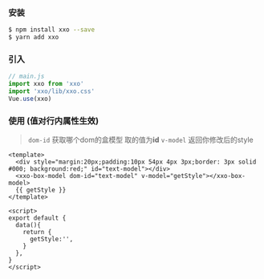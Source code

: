 ### 安装
```bash
$ npm install xxo --save
$ yarn add xxo
```


### 引入
```javascript
// main.js
import xxo from 'xxo'
import 'xxo/lib/xxo.css'
Vue.use(xxo)
```

### 使用 (值对行内属性生效)

>
> `dom-id` 获取哪个dom的盒模型 取的值为**id**
> `v-model` 返回你修改后的style
>

```vue
<template>
  <div style="margin:20px;padding:10px 54px 4px 3px;border: 3px solid #000; background:red;" id="text-model"></div>
  <xxo-box-model dom-id="text-model" v-model="getStyle"></xxo-box-model>
  {{ getStyle }}
</template>

<script>
export default {
  data(){
    return {
      getStyle:'',
    }
  },
}
</script>
```